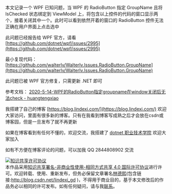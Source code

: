 
本文记录一个 WPF 已知问题，当 WPF 的 RadioButton 指定 GroupName 且将 IsChecked 状态绑定到 ViewModel 上，将包含以上控件的代码的窗口显示两个，接着关闭其中一个。此时可以看到依然开着的窗口的 RadioButton 控件无法正确在用户界面上点击选中

<!--more-->


<!-- 博客 -->
<!-- 发布 -->

此问题已经报告给 WPF 官方，请看 [https://github.com/dotnet/wpf/issues/2995](https://github.com/dotnet/wpf/issues/2995)

最小复现代码：[https://github.com/walterlv/Walterlv.Issues.RadioButton.GroupName](https://github.com/walterlv/Walterlv.Issues.RadioButton.GroupName)

此问题已被 WPF 官方修复，只需更新 .NET 即可

参考文档： [2020-5-14-WPF的RadioButton指定groupname在window关闭后无法check - huangtengxiao](https://xinyuehtx.github.io/post/WPF%E7%9A%84RadioButton%E6%8C%87%E5%AE%9Agroupname%E5%9C%A8window%E5%85%B3%E9%97%AD%E5%90%8E%E6%97%A0%E6%B3%95check.html )


我搭建了自己的博客 [https://blog.lindexi.com/](https://blog.lindexi.com/) 欢迎大家访问，里面有很多新的博客。只有在我看到博客写成熟之后才会放在csdn或博客园，但是一旦发布了就不再更新

如果在博客看到有任何不懂的，欢迎交流，我搭建了 [dotnet 职业技术学院](https://t.me/dotnet_campus) 欢迎大家加入

如有不方便在博客评论的问题，可以加我 QQ 2844808902 交流

<a rel="license" href="http://creativecommons.org/licenses/by-nc-sa/4.0/"><img alt="知识共享许可协议" style="border-width:0" src="https://licensebuttons.net/l/by-nc-sa/4.0/88x31.png" /></a><br />本作品采用<a rel="license" href="http://creativecommons.org/licenses/by-nc-sa/4.0/">知识共享署名-非商业性使用-相同方式共享 4.0 国际许可协议</a>进行许可。欢迎转载、使用、重新发布，但务必保留文章署名[林德熙](http://blog.csdn.net/lindexi_gd)(包含链接:http://blog.csdn.net/lindexi_gd )，不得用于商业目的，基于本文修改后的作品务必以相同的许可发布。如有任何疑问，请与我[联系](mailto:lindexi_gd@163.com)。